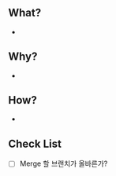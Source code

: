 <!--
# For Maintainers

- 최소한의 설명(팀에 속하지 않은 사람에게 PR을 이해하도록 설명하는 것을 목표로 합니다.)
- 코드 변경사항의 논리를 PR 리뷰어에게 설명하기 위해 필요한 경우 해당 코드 라인에 Review Comment를 추가합니다.
-->

## What?

-

## Why?

-

## How?

-

## Check List

- [ ] Merge 할 브랜치가 올바른가?
